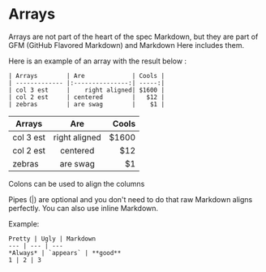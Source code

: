 # Arrays


Arrays are not part of the heart of the spec Markdown, but they are part of GFM (GitHub Flavored Markdown) and Markdown Here includes them.

Here is an example of an array with the result below :

    | Arrays        | Are             | Cools |
    | ------------- |:---------------:| -----:|
    | col 3 est     |    right aligned| $1600 |
    | col 2 est     | centered        |   $12 |
    | zebras        | are swag        |    $1 |


| Arrays        | Are             | Cools |
| ------------- |:---------------:| -----:|
| col 3 est     |    right aligned| $1600 |
| col 2 est     | centered        |   $12 |
| zebras        | are swag        |    $1 |

Colons can be used to align the columns

Pipes (|) are optional and you don't need to do that raw Markdown aligns perfectly. You can also use inline Markdown.

Example:

    Pretty | Ugly | Markdown
    --- | --- | ---
    *Always* | `appears` | **good**
    1 | 2 | 3

